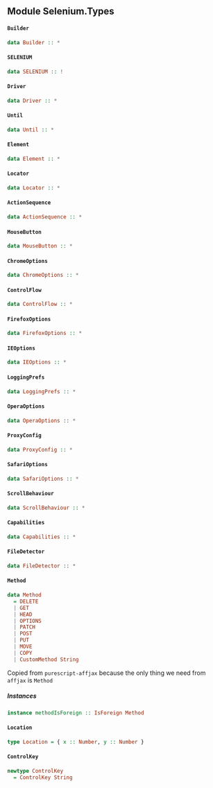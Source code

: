 ## Module Selenium.Types

#### `Builder`

``` purescript
data Builder :: *
```

#### `SELENIUM`

``` purescript
data SELENIUM :: !
```

#### `Driver`

``` purescript
data Driver :: *
```

#### `Until`

``` purescript
data Until :: *
```

#### `Element`

``` purescript
data Element :: *
```

#### `Locator`

``` purescript
data Locator :: *
```

#### `ActionSequence`

``` purescript
data ActionSequence :: *
```

#### `MouseButton`

``` purescript
data MouseButton :: *
```

#### `ChromeOptions`

``` purescript
data ChromeOptions :: *
```

#### `ControlFlow`

``` purescript
data ControlFlow :: *
```

#### `FirefoxOptions`

``` purescript
data FirefoxOptions :: *
```

#### `IEOptions`

``` purescript
data IEOptions :: *
```

#### `LoggingPrefs`

``` purescript
data LoggingPrefs :: *
```

#### `OperaOptions`

``` purescript
data OperaOptions :: *
```

#### `ProxyConfig`

``` purescript
data ProxyConfig :: *
```

#### `SafariOptions`

``` purescript
data SafariOptions :: *
```

#### `ScrollBehaviour`

``` purescript
data ScrollBehaviour :: *
```

#### `Capabilities`

``` purescript
data Capabilities :: *
```

#### `FileDetector`

``` purescript
data FileDetector :: *
```

#### `Method`

``` purescript
data Method
  = DELETE
  | GET
  | HEAD
  | OPTIONS
  | PATCH
  | POST
  | PUT
  | MOVE
  | COPY
  | CustomMethod String
```

Copied from `purescript-affjax` because the only thing we
need from `affjax` is `Method`                    

##### Instances
``` purescript
instance methodIsForeign :: IsForeign Method
```

#### `Location`

``` purescript
type Location = { x :: Number, y :: Number }
```

#### `ControlKey`

``` purescript
newtype ControlKey
  = ControlKey String
```


